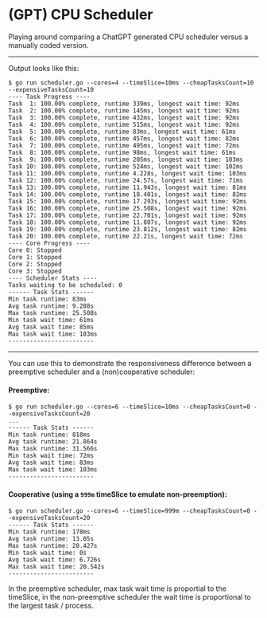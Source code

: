 # (GPT) CPU Scheduler

Playing around comparing a ChatGPT generated CPU scheduler versus a manually coded version.

---

Output looks like this:

```
$ go run scheduler.go --cores=4 --timeSlice=10ms --cheapTasksCount=10 --expensiveTasksCount=10
---- Task Progress ----
Task  1: 100.00% complete, runtime 339ms, longest wait time: 92ms
Task  2: 100.00% complete, runtime 145ms, longest wait time: 92ms
Task  3: 100.00% complete, runtime 432ms, longest wait time: 92ms
Task  4: 100.00% complete, runtime 515ms, longest wait time: 92ms
Task  5: 100.00% complete, runtime 83ms, longest wait time: 61ms
Task  6: 100.00% complete, runtime 457ms, longest wait time: 82ms
Task  7: 100.00% complete, runtime 495ms, longest wait time: 72ms
Task  8: 100.00% complete, runtime 98ms, longest wait time: 61ms
Task  9: 100.00% complete, runtime 205ms, longest wait time: 103ms
Task 10: 100.00% complete, runtime 524ms, longest wait time: 102ms
Task 11: 100.00% complete, runtime 4.228s, longest wait time: 103ms
Task 12: 100.00% complete, runtime 24.57s, longest wait time: 71ms
Task 13: 100.00% complete, runtime 11.943s, longest wait time: 81ms
Task 14: 100.00% complete, runtime 18.401s, longest wait time: 82ms
Task 15: 100.00% complete, runtime 17.293s, longest wait time: 92ms
Task 16: 100.00% complete, runtime 25.508s, longest wait time: 92ms
Task 17: 100.00% complete, runtime 22.701s, longest wait time: 92ms
Task 18: 100.00% complete, runtime 11.807s, longest wait time: 92ms
Task 19: 100.00% complete, runtime 23.812s, longest wait time: 82ms
Task 20: 100.00% complete, runtime 22.21s, longest wait time: 72ms
---- Core Progress ----
Core 0: Stopped
Core 1: Stopped
Core 2: Stopped
Core 3: Stopped
---- Scheduler Stats ----
Tasks waiting to be scheduled: 0
------ Task Stats ------
Min task runtime: 83ms
Avg task runtime: 9.288s
Max task runtime: 25.508s
Min task wait time: 61ms
Avg task wait time: 85ms
Max task wait time: 103ms
------------------------
```

---

You can use this to demonstrate the responsiveness difference between a preemptive scheduler and a (non)cooperative scheduler:

#### Preemptive:

```
$ go run scheduler.go --cores=6 --timeSlice=10ms --cheapTasksCount=0 --expensiveTasksCount=20
...
------ Task Stats ------
Min task runtime: 818ms
Avg task runtime: 21.864s
Max task runtime: 31.566s
Min task wait time: 72ms
Avg task wait time: 83ms
Max task wait time: 103ms
------------------------
```

#### Cooperative (using a `999m` timeSlice to emulate non-preemption):

```
$ go run scheduler.go --cores=6 --timeSlice=999m --cheapTasksCount=0 --expensiveTasksCount=20
------ Task Stats ------
Min task runtime: 178ms
Avg task runtime: 13.05s
Max task runtime: 28.427s
Min task wait time: 0s
Avg task wait time: 6.726s
Max task wait time: 20.542s
------------------------
```

In the preemptive scheduler, max task wait time is proportial to the timeSlice, in the non-preemptive scheduler the wait time is proportional to the largest task / process.
